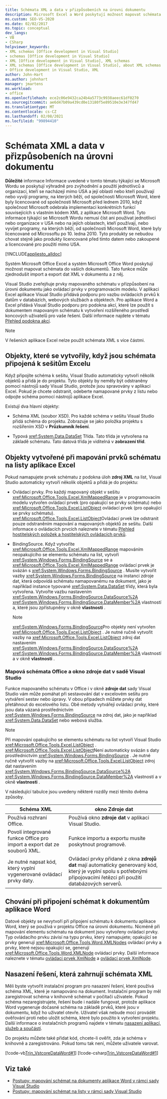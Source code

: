 ```yaml
---
title: Schémata XML a data v přizpůsobeních na úrovni dokumentu
description: Microsoft Excel a Word poskytují možnost mapovat schémata na dokumenty a můžou zjednodušit import a export dat XML v dokumentu a z něj.
ms.custom: SEO-VS-2020
ms.date: 02/02/2017
ms.topic: conceptual
dev_langs:
- VB
- CSharp
helpviewer_keywords:
- XML schemas [Office development in Visual Studio]
- schemas [Office development in Visual Studio]
- XML [Office development in Visual Studio], XML schemas
- XML schemas [Office development in Visual Studio], about XML schemas and data
- Office development in Visual Studio, XML
author: John-Hart
ms.author: johnhart
manager: jmartens
ms.workload:
- office
ms.openlocfilehash: ece2c06e9432ca24b4a5773c9938aeec61df0270
ms.sourcegitcommit: ae6d47b09a439cd0e13180f5e89510e3e347fd47
ms.translationtype: MT
ms.contentlocale: cs-CZ
ms.lasthandoff: 02/08/2021
ms.locfileid: "99894410"
---
```

# <a name="xml-schemas-and-data-in-document-level-customizations"></a>Schémata XML a data v přizpůsobeních na úrovni dokumentu
  **Důležité** informace Informace uvedené v tomto tématu týkající se Microsoft Wordu se poskytují výhradně pro zvýhodnění a použití jednotlivců a organizací, kteří se nacházejí mimo USA a její oblasti nebo kteří používají nebo vyvíjí programy, na kterých běží, od společnosti Microsoft Word, které byly licencované od společnosti Microsoft před lednem 2010, když společnost Microsoft odebrala implementaci konkrétních funkcí souvisejících s vlastním kódem XML z aplikace Microsoft Word. Tyto informace týkající se Microsoft Wordu nemusí číst ani používat jednotlivci nebo organizace v USA nebo na jejích oblastech, kteří používají, nebo vyvíjet programy, na kterých běží, od společnosti Microsoft Word, které byly licencované od Microsoftu po 10. ledna 2010. Tyto produkty se nebudou chovat stejně jako produkty licencované před tímto datem nebo zakoupené a licencované pro použití mimo USA.

 [!INCLUDE[appliesto_alldoc](../vsto/includes/appliesto-alldoc-md.md)]

 Systém Microsoft Office Excel a systém Microsoft Office Word poskytují možnost mapovat schémata do vašich dokumentů. Tato funkce může zjednodušit import a export dat XML v dokumentu a z něj.

 Visual Studio zveřejňuje prvky mapovaného schématu v přizpůsobení na úrovni dokumentu jako ovládací prvky v programovacím modelu. V aplikaci Excel aplikace Visual Studio přidává podporu pro vazbu ovládacích prvků k datům v databázích, webových službách a objektech. Pro aplikace Word a Excel přidává Visual Studio podporu pro podokna akcí, které lze použít s dokumentem mapovaným schématu k vytvoření rozšířeného prostředí koncových uživatelů pro vaše řešení. Další informace najdete v tématu [Přehled podokna akcí](../vsto/actions-pane-overview.md).

> [!NOTE]
> V řešeních aplikace Excel nelze použít schémata XML s více částmi.

## <a name="objects-created-when-schemas-are-attached-to-excel-workbooks"></a>Objekty, které se vytvořily, když jsou schémata připojená k sešitům Excelu
 Když připojíte schéma k sešitu, Visual Studio automaticky vytvoří několik objektů a přidá je do projektu. Tyto objekty by neměly být odstraněny pomocí nástrojů sady Visual Studio, protože jsou spravovány v aplikaci Excel. Pokud je chcete odstranit, odeberte namapované prvky z listu nebo odpojte schéma pomocí nástrojů aplikace Excel.

 Existují dva hlavní objekty:

- Schéma XML (soubor XSD). Pro každé schéma v sešitu Visual Studio přidá schéma do projektu. Zobrazuje se jako položka projektu s rozšířením XSD v **Průzkumník řešení**.

- Typová <xref:System.Data.DataSet> Třída. Tato třída je vytvořena na základě schématu. Tato datová třída je viditelná v **zobrazení tříd**.

## <a name="objects-created-when-schema-elements-are-mapped-to-excel-worksheets"></a>Objekty vytvořené při mapování prvků schématu na listy aplikace Excel
 Pokud namapujete prvek schématu z podokna úloh **zdroj XML** na list, Visual Studio automaticky vytvoří několik objektů a přidá je do projektu:

- Ovládací prvky. Pro každý mapovaný objekt v sešitu <xref:Microsoft.Office.Tools.Excel.XmlMappedRange> je v programovacím modelu vytvořen ovládací prvek (pro opakující se prvky schématu) nebo <xref:Microsoft.Office.Tools.Excel.ListObject> ovládací prvek (pro opakující se prvky schématu). <xref:Microsoft.Office.Tools.Excel.ListObject>Ovládací prvek lze odstranit pouze odstraněním mapování a mapovaných objektů ze sešitu. Další informace o ovládacích prvcích naleznete v tématu [Přehled hostitelských položek a hostitelských ovládacích prvků](../vsto/host-items-and-host-controls-overview.md).

- BindingSource. Když vytvoříte <xref:Microsoft.Office.Tools.Excel.XmlMappedRange> mapováním neopakujícího se elementu schématu na list, vytvoří <xref:System.Windows.Forms.BindingSource> se a <xref:Microsoft.Office.Tools.Excel.XmlMappedRange> ovládací prvek je svázán s <xref:System.Windows.Forms.BindingSource> . Musíte vytvořit vazby <xref:System.Windows.Forms.BindingSource> na instanci zdroje dat, která odpovídá schématu namapovanému na dokument, jako je například instance typované <xref:System.Data.DataSet> třídy, která byla vytvořena. Vytvořte vazbu nastavením <xref:System.Windows.Forms.BindingSource.DataSource%2A> <xref:System.Windows.Forms.BindingSource.DataMember%2A> vlastností a, které jsou zpřístupněny v okně **vlastnosti** .

    > [!NOTE]
    > <xref:System.Windows.Forms.BindingSource>Pro objekty není vytvořen <xref:Microsoft.Office.Tools.Excel.ListObject> . Je nutné ručně vytvořit vazby na <xref:Microsoft.Office.Tools.Excel.ListObject> zdroj dat nastavením <xref:System.Windows.Forms.BindingSource.DataSource%2A> <xref:System.Windows.Forms.BindingSource.DataMember%2A> vlastností a v okně **vlastnosti** .

### <a name="office-mapped-schemas-and-the-visual-studio-data-sources-window"></a>Mapová schémata Office a okno zdroje dat v sadě Visual Studio
 Funkce mapovaného schématu v Office i v okně **zdroje dat** sady Visual Studio vám může pomáhat při sestavování dat v excelovém sešitu pro vytváření sestav nebo úpravy. V obou případech můžete prvky dat přetáhnout do excelového listu. Obě metody vytvářejí ovládací prvky, které jsou data vázaná prostřednictvím <xref:System.Windows.Forms.BindingSource> na zdroj dat, jako je například <xref:System.Data.DataSet> nebo webová služba.

> [!NOTE]
> Při mapování opakujícího se elementu schématu na list vytvoří Visual Studio <xref:Microsoft.Office.Tools.Excel.ListObject> . <xref:Microsoft.Office.Tools.Excel.ListObject>Není automaticky svázán s daty prostřednictvím <xref:System.Windows.Forms.BindingSource> . Je nutné ručně vytvořit vazby na <xref:Microsoft.Office.Tools.Excel.ListObject> zdroj dat nastavením <xref:System.Windows.Forms.BindingSource.DataSource%2A> <xref:System.Windows.Forms.BindingSource.DataMember%2A> vlastností a v okně **vlastnosti** .

 V následující tabulce jsou uvedeny některé rozdíly mezi těmito dvěma způsoby.

|Schéma XML|okno Zdroje dat|
|----------------|-------------------------|
|Používá rozhraní Office.|Používá okno **zdroje dat** v aplikaci Visual Studio.|
|Povolí integrované funkce Office pro import a export dat ze souborů XML.|Funkce importu a exportu musíte poskytnout programově.|
|Je nutné napsat kód, který vyplní vygenerované ovládací prvky daty.|Ovládací prvky přidané z okna **zdrojů dat** mají automaticky generovaný kód, který je vyplní spolu s potřebnými připojovacími řetězci při použití databázových serverů.|

## <a name="behavior-when-schemas-are-attached-to-word-documents"></a>Chování při připojení schémat k dokumentům aplikace Word
 Datové objekty se nevytvoří při připojení schématu k dokumentu aplikace Word, který se používá v projektu Office na úrovni dokumentu. Nicméně při mapování elementu schématu na dokument jsou vytvořeny ovládací prvky. Typ ovládacího prvku závisí na typu prvku, který namapujete; opakující se prvky generují <xref:Microsoft.Office.Tools.Word.XMLNodes> ovládací prvky a prvky, které nejsou opakující se, generují <xref:Microsoft.Office.Tools.Word.XMLNode> ovládací prvky. Další informace naleznete v tématu [ovládací prvek XmlNode](../vsto/xmlnodes-control.md) a [ovládací prvek XmlNode](../vsto/xmlnode-control.md).

## <a name="deployment-of-solutions-that-include-xml-schemas"></a>Nasazení řešení, která zahrnují schémata XML
 Měli byste vytvořit instalační program pro nasazení řešení, které používá schéma XML, které je namapováno na dokument. Instalační program by měl zaregistrovat schéma v knihovně schémat v počítači uživatele. Pokud schéma nezaregistrujete, řešení bude i nadále fungovat, protože aplikace Word vygeneruje dočasné schéma na základě prvků, které jsou v dokumentu, když ho uživatel otevře. Uživatel však nebude moci provádět ověřování proti nebo uložit schéma, které bylo použito k vytvoření projektu. Další informace o instalačních programů najdete v tématu [nasazení aplikací, služeb a součástí](../deployment/deploying-applications-services-and-components.md).

 Do projektu můžete také přidat kód, chcete-li ověřit, zda je schéma v knihovně a zaregistrováno. Pokud tomu tak není, můžete uživatele varovat.

 [!code-vb[Trin_VstcoreDataWord#1](../vsto/codesnippet/VisualBasic/Trin_VstcoreDataWordVB/ThisDocument.vb#1)]
 [!code-csharp[Trin_VstcoreDataWord#1](../vsto/codesnippet/CSharp/Trin_VstcoreDataWordCS/ThisDocument.cs#1)]

## <a name="see-also"></a>Viz také

- [Postupy: mapování schémat na dokumenty aplikace Word v rámci sady Visual Studio](../vsto/how-to-map-schemas-to-word-documents-inside-visual-studio.md)
- [Postupy: mapování schémat na listy v rámci sady Visual Studio](../vsto/how-to-map-schemas-to-worksheets-inside-visual-studio.md)
